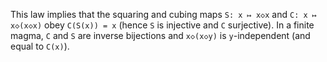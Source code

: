 This law implies that the squaring and cubing maps `S: x ↦ x◇x` and `C: x ↦ x◇(x◇x)` obey `C(S(x)) = x` (hence `S` is injective and `C` surjective).  In a finite magma, `C` and `S` are inverse bijections and `x◇(x◇y)` is `y`-independent (and equal to `C(x)`).
